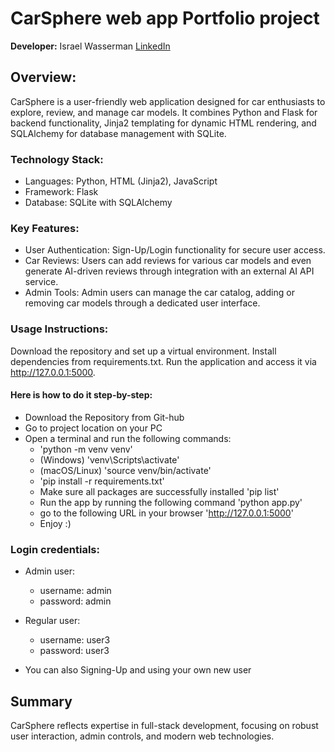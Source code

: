 # CarSphere web app Portfolio project
**Developer:** Israel Wasserman [LinkedIn](https://www.linkedin.com/in/israel-wasserman/)
## Overview: 
CarSphere is a user-friendly web application designed for car enthusiasts to explore, review, and manage car models. It combines Python and Flask for backend functionality, Jinja2 templating for dynamic HTML rendering, and SQLAlchemy for database management with SQLite.
### Technology Stack:
 * Languages: Python, HTML (Jinja2), JavaScript
 * Framework: Flask
 * Database: SQLite with SQLAlchemy 
      
### Key Features:
 * User Authentication: Sign-Up/Login functionality for secure user access.
 * Car Reviews: Users can add reviews for various car models and even generate AI-driven reviews through integration with an external AI API service.
 * Admin Tools: Admin users can manage the car catalog, adding or removing car models through a dedicated user interface.

### Usage Instructions:
Download the repository and set up a virtual environment.
Install dependencies from requirements.txt.
Run the application and access it via http://127.0.0.1:5000.

#### Here is how to do it step-by-step:
 * Download the Repository from Git-hub
 * Go to project location on your PC
 * Open a terminal and run the following commands:
    - 'python -m venv venv'
    - (Windows) 'venv\Scripts\activate'
    - (macOS/Linux) 'source venv/bin/activate'
    - 'pip install -r requirements.txt' 
    - Make sure all packages are successfully installed 'pip list' 
    - Run the app by running the following command 'python app.py'
    - go to the following URL in your browser 'http://127.0.0.1:5000'
    - Enjoy :)

### Login credentials:
 * Admin user:
   - username: admin
   - password: admin

 * Regular user:
   - username: user3
   - password: user3
* You can also Signing-Up and using your own new user

## Summary
CarSphere reflects expertise in full-stack development, focusing on robust user interaction, admin controls, and modern web technologies.